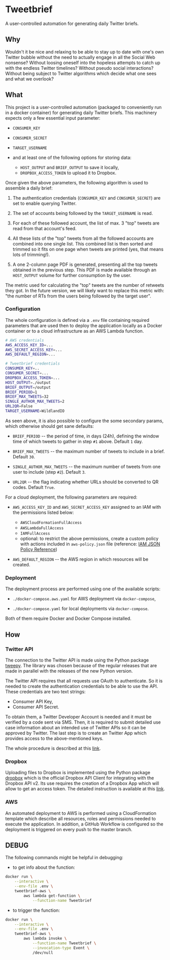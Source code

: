 # Tweetbrief

A user-controlled automation for generating daily Twitter briefs.

## Why

Wouldn't it be nice and relaxing to be able to stay up to date with one's own Twitter bubble without the need to actually engage in all the Social Web nonsense? Without loosing oneself into the hopeless attempts to catch up with the endless Twitter timelines? Without pseudo social interactions? Without being subject to Twitter algorithms which decide what one sees and what we overlook?

## What

This project is a user-controlled automation (packaged to conveniently run in a  docker container) for generating daily Twitter briefs. This machinery expects only a few essential input parameter:

- `CONSUMER_KEY`

- `CONSUMER_SECRET`

- `TARGET_USERNAME`

- and at least one of the following options for storing data:
    - `HOST_OUTPUT` and `BRIEF_OUTPUT` to save it locally,
    - `DROPBOX_ACCESS_TOKEN` to upload it to Dropbox.

Once given the above parameters, the following algorithm is used to assemble a daily brief:

1. The authentication credentials (`CONSUMER_KEY` and `CONSUMER_SECRET`) are set to enable querying Twitter.

2. The set of accounts being followed by the `TARGET_USERNAME` is read.

3. For each of these followed account, the list of max. 3 "top" tweets are read from that account's feed.

4. All these lists of the "top" tweets from all the followed accounts are combined into one single list. This combined  list is then sorted and trimmed
so it fits on one page when tweets are printed (yes, that means lots of trimming!).

5. A one 2-column page PDF is generated, presenting all the top tweets obtained in the previous step. This PDF is made  available through an `HOST_OUTPUT` volume for further consumption by the user.

The metric used for calculating the "top" tweets are the number of retweets they got. In the future version, we will likely want to replace this metric with: "the number of RTs from the users being followed by the target user".

### Configuration

The whole configuration is defined via a `.env` file containing required parameters that are used then to deploy the application locally as a Docker container or to a cloud infrastructure as an AWS Lambda function.

```sh
# AWS credentials
AWS_ACCESS_KEY_ID=...
AWS_SECRET_ACCESS_KEY=...
AWS_DEFAULT_REGION=...

# Tweetbrief credentials
CONSUMER_KEY=..
CONSUMER_SECRET=...
DROPBOX_ACCESS_TOKEN=...
HOST_OUTPUT=./output
BRIEF_OUTPUT=/output
BRIEF_PERIOD=1
BRIEF_MAX_TWEETS=32
SINGLE_AUTHOR_MAX_TWEETS=2
URL2QR=False
TARGET_USERNAME=WildlandIO
```

As seen above, it is also possible to configure the some secondary params, which otherwise should get sane defaults:

- `BRIEF_PERIOD` -- the period of time, in days (24h), defining the window time of which tweets to gather in step `#1`  above. Default `1` day.

- `BRIEF_MAX_TWEETS` -- the maximum number of tweets to include in a brief. Default `30`.

- `SINGLE_AUTHOR_MAX_TWEETS` -- the maximum number of tweets from one user to include (step `#2`). Default `3`.

- `URL2QR` --  the flag indicating whether URLs should be converted to QR codes. Default `True`.

For a cloud deployment, the following parameters are required:

- `AWS_ACCESS_KEY_ID` and `AWS_SECRET_ACCESS_KEY` assigned to an IAM with the permissions listed below:
    - `AWSCloudFormationFullAccess`
    - `AWSLambdaFullAccess`
    - `IAMFullAccess`
    - optional: to restrict the above permissions, create a custom policy with actions included in `aws-policy.json` file (reference: [IAM JSON Policy Reference](https://docs.aws.amazon.com/IAM/latest/UserGuide/reference_policies.html))

- `AWS_DEFAULT_REGION` -- the AWS region in which resources will be created.

### Deployment

The deployment process are performed using one of the available scripts:

- `./docker-compose.aws.yaml` for AWS deployment via `docker-compose`,

- `./docker-compose.yaml` for local deployments via `docker-compose`.

Both of them require Docker and Docker Compose installed.

## How

### Twitter API

The connection to the Twitter API is made using the Python package [tweepy](https://github.com/tweepy/tweepy). The library was chosen because of the regular releases that are made in parallel with the releases of the new Python
version.

The Twitter API requires that all requests use OAuth to authenticate. So it is needed to create the authentication credentials to be able to use the API. These credentials are two text strings:

- Consumer API Key,
- Consumer API Secret.

To obtain them, a Twitter Developer Account is needed and it must be verified by a code sent via SMS. Then, it is required to submit detailed use case information about an intended use of Twitter APIs so it can be approved by Twitter. The last step is to create an Twitter App which provides access to the above-mentioned keys.

The whole procedure is described at this [link](https://developer.twitter.com/en/docs/basics/apps/overview).

### Dropbox

Uploading files to Dropbox is implemented using the Python package [dropbox](https://github.com/dropbox/dropbox-sdk-python) which is the official Dropbox API Client for integrating with the Dropbox API v2. Its use requires the creation of a Dropbox App which will allow to get an access token. The detailed instruction is available at this [link](https://www.dropbox.com/developers/reference/getting-started#app%20console).

### AWS

An automated deployment to AWS is performed using a CloudFormation template which describe all resources, roles and permissions needed to execute the application. In addition, a GitHub Workflow is configured so the deployment is triggered on every push to the master branch.

## DEBUG

The following commands might be helpful in debugging:

* to get info about the function:
```sh
docker run \
    --interactive \
    --env-file .env \
    tweetbrief-aws \
        aws lambda get-function \
            --function-name Tweetbrief
```

* to trigger the function:
```sh
docker run \
    --interactive \
    --env-file .env \
    tweetbrief-aws \
        aws lambda invoke \
            --function-name Tweetbrief \
            --invocation-type Event \
            /dev/null
```